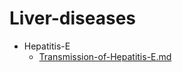 
# Liver-diseases

- Hepatitis-E
  - [Transmission-of-Hepatitis-E.md](./Transmission-of-Hepatitis-E.md)
